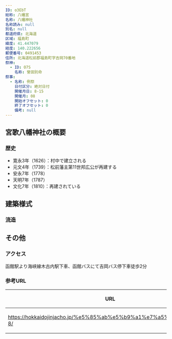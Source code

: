 ```yaml
---
ID: o3EbT
総称: 八幡宮
名称: 八幡神社
名称読み: null
別名: null
都道府県: 北海道
区域: 福島町
緯度: 41.447079
経度: 140.222656
郵便番号: 0491453
住所: 北海道松前郡福島町字吉岡70番地
祭神:
  - ID: O7S
    名称: 誉田別命
祭事:
  - 名称: 例祭
    日付区分: 絶対日付
    開催月日: 8-15
    開催月: 08
    開始オフセット: 0
    終了オフセット: 0
    備考: null
---
```


## 宮歌八幡神社の概要

### 歴史

- 寛永3年（1626）：村中で建立される
- 元文4年（1739）：松前藩主第11世邦広公が再建する
- 安永7年（1778）
- 天明7年（1787）
- 文化7年（1810）：再建されている

## 建築様式

### 流造

## その他

### アクセス

函館駅より海峡線木古内駅下車、函館バスにて吉岡バス停下車徒歩2分

### 参考URL

| URL                                                                 | 説明   |
| ------------------------------------------------------------------- | ------ |
| https://hokkaidojinjacho.jp/%e5%85%ab%e5%b9%a1%e7%a5%9e%e7%a4%be-8/ | 神社庁 |
